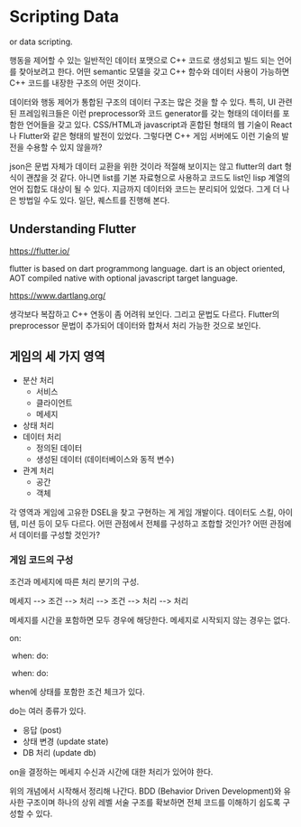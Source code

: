 # Scripting Data 

or data scripting. 

행동을 제어할 수 있는 일반적인 데이터 포맷으로 C++ 코드로 생성되고 빌드 되는 언어를 찾아보려고 한다. 어떤 semantic 모델을 갖고 C++ 함수와 데이터 사용이 가능하면 C++ 코드를 내장한 구조의 어떤 것이다. 

데이터와 행동 제어가 통합된 구조의 데이터 구조는 많은 것을 할 수 있다. 특히, UI 관련된 프레임워크들은 이런 preprocessor와 코드 generator를 갖는 형태의 데이터를 포함한 언어들을 갖고 있다. CSS/HTML과 javascript과 혼합된 형태의 웹 기술이 React나 Flutter와 같은 형태의 발전이 있었다. 그렇다면 C++ 게임 서버에도 이런 기술의 발전을 수용할 수 있지 않을까? 

json은 문법 자체가 데이터 교환을 위한 것이라 적절해 보이지는 않고 flutter의 dart 형식이 괜찮을 것 같다. 아니면 list를 기본 자료형으로 사용하고 코드도 list인 lisp 계열의 언어 집합도 대상이 될 수 있다. 지금까지 데이터와 코드는 분리되어 있었다. 그게 더 나은 방법일 수도 있다. 일단, 퀘스트를 진행해 본다. 

## Understanding Flutter 

https://flutter.io/

flutter is based on dart programmong language. dart is an object oriented, AOT compiled native with optional javascript target language. 

https://www.dartlang.org/

생각보다 복잡하고 C++ 연동이 좀 어려워 보인다. 그리고 문법도 다르다. Flutter의 preprocessor 문법이 추가되어 데이터와 합쳐서 처리 가능한 것으로 보인다. 

## 게임의 세 가지 영역

- 분산 처리
  - 서비스 
  - 클라이언트
  - 메세지
- 상태 처리 
- 데이터 처리 
  - 정의된 데이터
  - 생성된 데이터 (데이터베이스와 동적 변수)
- 관계 처리
  - 공간 
  - 객체

각 영역과 게임에 고유한 DSEL을 찾고 구현하는 게 게임 개발이다.  데이터도 스킬, 아이템, 미션 등이 모두 다르다. 어떤 관점에서 전체를 구성하고 조합할 것인가? 어떤 관점에서 데이터를 구성할 것인가? 

### 게임 코드의 구성 

조건과 메세지에 따른 처리 분기의 구성.  

메세지 --> 조건 --> 처리 --> 조건 --> 처리 --> 처리 

메세지를 시간을 포함하면 모두 경우에 해당한다. 메세지로 시작되지 않는 경우는 없다. 

on: 

​     when:    do: 

​     when:     do: 

   

when에 상태를 포함한 조건 체크가 있다. 

do는 여러 종류가 있다. 

- 응답 (post)
- 상태 변경 (update state)
- DB 처리 (update db)

on을 결정하는 메세지 수신과 시간에 대한 처리가 있어야 한다. 

위의 개념에서 시작해서 정리해 나간다. BDD (Behavior Driven Development)와 유사한 구조이며 하나의 상위 레벨 서술 구조를 확보하면 전체 코드를 이해하기 쉽도록 구성할 수 있다. 







  

   



























